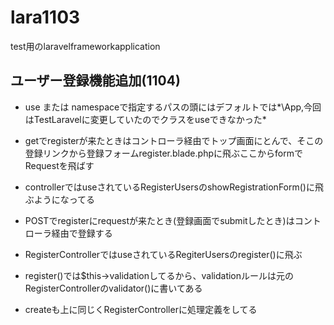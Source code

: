 # lara1103
test用のlaravelframeworkapplication

## ユーザー登録機能追加(1104)
- use または namespaceで指定するパスの頭にはデフォルトでは*\App,今回はTestLaravelに変更していたのでクラスをuseできなかった*
- getでregisterが来たときはコントローラ経由でトップ画面にとんで、そこの登録リンクから登録フォームregister.blade.phpに飛ぶここからformでRequestを飛ばす
- controllerではuseされているRegisterUsersのshowRegistrationForm()に飛ぶようになってる

- POSTでregisterにrequestが来たとき(登録画面でsubmitしたとき)はコントローラ経由で登録する
- RegisterControllerではuseされているRegiterUsersのregister()に飛ぶ
- register()では$this->validationしてるから、validationルールは元のRegisterControllerのvalidator()に書いてある
- createも上に同じくRegisterControllerに処理定義をしてる

